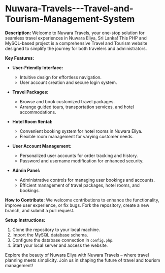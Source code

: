 # Nuwara-Travels---Travel-and-Tourism-Management-System

**Description:**
Welcome to Nuwara Travels, your one-stop solution for seamless travel experiences in Nuwara Eliya, Sri Lanka! This PHP and MySQL-based project is a comprehensive Travel and Tourism website designed to simplify the journey for both travelers and administrators.

**Key Features:**
- **User-Friendly Interface:**
  - Intuitive design for effortless navigation.
  - User account creation and secure login system.

- **Travel Packages:**
  - Browse and book customized travel packages.
  - Arrange guided tours, transportation services, and hotel accommodations.

- **Hotel Room Rental:**
  - Convenient booking system for hotel rooms in Nuwara Eliya.
  - Flexible room management for varying customer needs.

- **User Account Management:**
  - Personalized user accounts for order tracking and history.
  - Password and username modification for enhanced security.

- **Admin Panel:**
  - Administrative controls for managing user bookings and accounts.
  - Efficient management of travel packages, hotel rooms, and bookings.

**How to Contribute:**
We welcome contributions to enhance the functionality, improve user experience, or fix bugs. Fork the repository, create a new branch, and submit a pull request.

**Setup Instructions:**
1. Clone the repository to your local machine.
2. Import the MySQL database schema.
3. Configure the database connection in `config.php`.
4. Start your local server and access the website.

Explore the beauty of Nuwara Eliya with Nuwara Travels – where travel planning meets simplicity. Join us in shaping the future of travel and tourism management!
